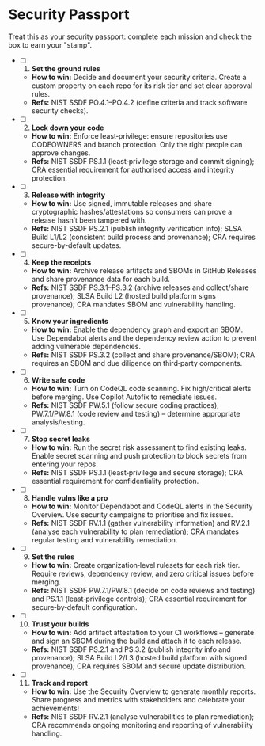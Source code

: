 # Security Passport

Treat this as your security passport: complete each mission and check the box to earn your "stamp".

- [ ] 1. **Set the ground rules**  
  - **How to win:** Decide and document your security criteria. Create a custom property on each repo for its risk tier and set clear approval rules.  
  - **Refs:** NIST SSDF PO.4.1–PO.4.2 (define criteria and track software security checks).

- [ ] 2. **Lock down your code**  
  - **How to win:** Enforce least‑privilege: ensure repositories use CODEOWNERS and branch protection. Only the right people can approve changes.  
  - **Refs:** NIST SSDF PS.1.1 (least‑privilege storage and commit signing); CRA essential requirement for authorised access and integrity protection.

- [ ] 3. **Release with integrity**  
  - **How to win:** Use signed, immutable releases and share cryptographic hashes/attestations so consumers can prove a release hasn’t been tampered with.  
  - **Refs:** NIST SSDF PS.2.1 (publish integrity verification info); SLSA Build L1/L2 (consistent build process and provenance); CRA requires secure-by-default updates.

- [ ] 4. **Keep the receipts**  
  - **How to win:** Archive release artifacts and SBOMs in GitHub Releases and share provenance data for each build.  
  - **Refs:** NIST SSDF PS.3.1–PS.3.2 (archive releases and collect/share provenance); SLSA Build L2 (hosted build platform signs provenance); CRA mandates SBOM and vulnerability handling.

- [ ] 5. **Know your ingredients**  
  - **How to win:** Enable the dependency graph and export an SBOM. Use Dependabot alerts and the dependency review action to prevent adding vulnerable dependencies.  
  - **Refs:** NIST SSDF PS.3.2 (collect and share provenance/SBOM); CRA requires an SBOM and due diligence on third‑party components.

- [ ] 6. **Write safe code**  
  - **How to win:** Turn on CodeQL code scanning. Fix high/critical alerts before merging. Use Copilot Autofix to remediate issues.  
  - **Refs:** NIST SSDF PW.5.1 (follow secure coding practices); PW.7.1/PW.8.1 (code review and testing) – determine appropriate analysis/testing.

- [ ] 7. **Stop secret leaks**  
  - **How to win:** Run the secret risk assessment to find existing leaks. Enable secret scanning and push protection to block secrets from entering your repos.  
  - **Refs:** NIST SSDF PS.1.1 (least‑privilege and secure storage); CRA essential requirement for confidentiality protection.

- [ ] 8. **Handle vulns like a pro**  
  - **How to win:** Monitor Dependabot and CodeQL alerts in the Security Overview. Use security campaigns to prioritise and fix issues.  
  - **Refs:** NIST SSDF RV.1.1 (gather vulnerability information) and RV.2.1 (analyse each vulnerability to plan remediation); CRA mandates regular testing and vulnerability remediation.

- [ ] 9. **Set the rules**  
  - **How to win:** Create organization‑level rulesets for each risk tier. Require reviews, dependency review, and zero critical issues before merging.  
  - **Refs:** NIST SSDF PW.7.1/PW.8.1 (decide on code reviews and testing) and PS.1.1 (least‑privilege controls); CRA essential requirement for secure‑by‑default configuration.

- [ ] 10. **Trust your builds**  
  - **How to win:** Add artifact attestation to your CI workflows – generate and sign an SBOM during the build and attach it to each release.  
  - **Refs:** NIST SSDF PS.2.1 and PS.3.2 (publish integrity info and provenance); SLSA Build L2/L3 (hosted build platform with signed provenance); CRA requires SBOM and secure update distribution.

- [ ] 11. **Track and report**  
  - **How to win:** Use the Security Overview to generate monthly reports. Share progress and metrics with stakeholders and celebrate your achievements!  
  - **Refs:** NIST SSDF RV.2.1 (analyse vulnerabilities to plan remediation); CRA recommends ongoing monitoring and reporting of vulnerability handling.


